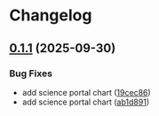 # Changelog

## [0.1.1](https://github.com/shinybrar/deployments/compare/utils-v0.1.0...utils-v0.1.1) (2025-09-30)


### Bug Fixes

* add science portal chart ([19cec86](https://github.com/shinybrar/deployments/commit/19cec867d09b0fc62829234fc499e3580f62d33b))
* add science portal chart ([ab1d891](https://github.com/shinybrar/deployments/commit/ab1d8915b1ffaa3f2ca119d0e92abec605049462))
